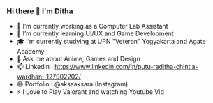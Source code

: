 ### Hi there 👋 I'm Ditha

- 🔭 I’m currently working as a Computer Lab Assistant
- 🌱 I’m currently learning UI/UX and Game Development
- 🎓 I’m currently studying at UPN "Veteran" Yogyakarta and Agate Academy
- 💬 Ask me about Anime, Games and Design
- 📫 Linkedin : https://www.linkedin.com/in/putu-raditha-chintia-wardhani-127902202/
- 😄 Portfolio : @aksaaksara (Instagram)
- ⚡ I Love to Play Valorant and watching Youtube Vid

